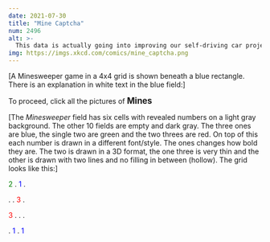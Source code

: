 ```yaml
---
date: 2021-07-30
title: "Mine Captcha"
num: 2496
alt: >-
  This data is actually going into improving our self-driving car project, so hurry up--it's almost at the minefield.
img: https://imgs.xkcd.com/comics/mine_captcha.png
---
```

[A Minesweeper game in a 4x4 grid is shown beneath a blue rectangle. There is an explanation in white text in the blue field:]

To proceed, click all the pictures of **<big>Mines</big>**

[The *Minesweeper* field has six cells with revealed numbers on a light gray background. The other 10 fields are empty and dark gray. The three ones are blue, the single two are green and the two threes are red. On top of this each number is drawn in a different font/style. The ones changes how bold they are. The two is drawn in a 3D format, the one three is very thin and the other is drawn with two lines and no filling in between (hollow). The grid looks like this:]

 <font color="green">2</font> . <font color="blue">1</font> .

 . . <font color="red">3</font> .

 <font color="red">3</font> . . .

 . <font color="blue">1</font> . <font color="blue">1</font>